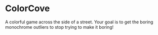 # ColorCove
 A colorful game across the side of a street. Your goal is to get the boring monochrome outliers to stop trying to make it boring!
